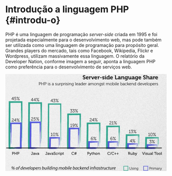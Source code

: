# Introdução a linguagem PHP {#introdu-o}

PHP é uma linguagem de programação _server-side_ criada em 1995 e foi projetada especialmente para o desenvolvimento web, mas pode também ser utilizada como uma linguagem de programação para propósito geral. Grandes players do mercado, tais como Facebook, Wikipedia, Flickr e Wordpress, utilizam massivamente essa linguagem. O relatório da Developer Nation, conforme imagem a seguir, aponta a linguagem PHP como preferência para o desenvolvimento de serviços web.

![](/assets/php-report.png)



